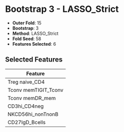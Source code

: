 # Bootstrap 3 - LASSO_Strict

- **Outer Fold**: 15
- **Bootstrap**: 3
- **Method**: LASSO_Strict
- **Fold Seed**: 58
- **Features Selected**: 6

## Selected Features

| Feature |
|---------|
| Treg naive_CD4 |
| Tconv memTIGIT_Tconv |
| Tconv memDR_mem |
| CD3hi_CD4neg |
| NKCD56hi_nonTnonB |
| CD27IgD_Bcells |
